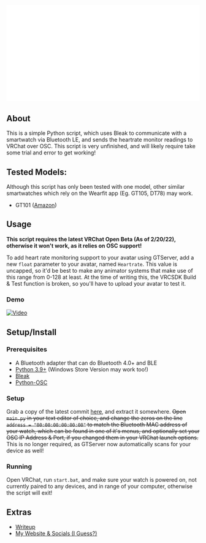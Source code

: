 
![amongus](https://raw.githubusercontent.com/MochiDoesVR/GTServer/15b3acd4749f3791b73be55ded98aa3307d5826e/GTServer_Banner.png)

## About
This is a simple Python script, which uses Bleak to communicate with a smartwatch via Bluetooth LE, and sends the heartrate monitor readings to VRChat over OSC. This script is very unfinished, and will likely require take some trial and error to get working!

## Tested Models:
Although this script has only been tested with one model, other similar smartwatches which rely on the Wearfit app (Eg. GT105, DT78) may work.
 - GT101 ([Amazon](https://www.amazon.com/dp/B09MY428RV/))

## Usage
**This script requires the latest VRChat Open Beta (As of 2/20/22), otherwise it won't work, as it relies on OSC support!**

To add heart rate monitoring support to your avatar using GTServer, add a new `float` parameter to your avatar, named `Heartrate`. This value is uncapped, so it'd be best to make any animator systems that make use of this range from 0-128 at least. At the time of writing this, the VRCSDK Build & Test function is broken, so you'll have to upload your avatar to test it. 

### Demo
[![Video](https://i.imgur.com/aP3oAs6.png)](https://streamable.com/yilo9h)

## Setup/Install
### Prerequisites
- A Bluetooth adapter that can do Bluetooth 4.0+ and BLE
- [Python 3.9+](https://www.python.org/downloads/release/python-390/) (Windows Store Version may work too!)
- [Bleak](https://pypi.org/project/bleak/)
- [Python-OSC](https://pypi.org/project/python-osc/)

### Setup
Grab a copy of the latest commit [here](https://github.com/MochiDoesVR/GTServer/archive/refs/heads/main.zip), and extract it somewhere. ~~Open `main.py` in your text editor of choice, and change the zeros on the line `address = "00:00:00:00:00:00"` to match the Bluetooth MAC address of your watch, which can be found in one of it's menus, and optionally set your OSC IP Address & Port, if you changed them in your VRChat launch options.~~ This is no longer required, as GTServer now automatically scans for your device as well!

### Running
Open VRChat, run `start.bat`, and make sure your watch is powered on, not currently paired to any devices, and in range of your computer, otherwise the script will exit!

## Extras
- [Writeup](https://github.com/MochiDoesVR/GTServer/blob/main/WRITEUP.md)
- [My Website & Socials (I Guess?)](https://mochivr.me/)
